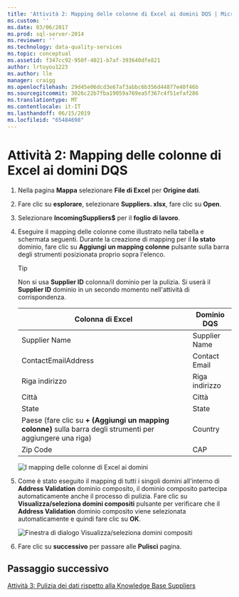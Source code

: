 ```yaml
---
title: 'Attività 2: Mapping delle colonne di Excel ai domini DQS | Microsoft Docs'
ms.custom: ''
ms.date: 03/06/2017
ms.prod: sql-server-2014
ms.reviewer: ''
ms.technology: data-quality-services
ms.topic: conceptual
ms.assetid: f347cc92-950f-4021-b7af-393640dfe821
author: lrtoyou1223
ms.author: lle
manager: craigg
ms.openlocfilehash: 29d45e06dcd3e67af3abbc6b356d44877e40f46b
ms.sourcegitcommit: 3026c22b7fba19059a769ea5f367c4f51efaf286
ms.translationtype: MT
ms.contentlocale: it-IT
ms.lasthandoff: 06/15/2019
ms.locfileid: "65484698"
---
```

# <a name="task-2-mapping-excel-columns-to-dqs-domains"></a>Attività 2: Mapping delle colonne di Excel ai domini DQS
    
1.  Nella pagina **Mappa** selezionare **File di Excel** per **Origine dati**.  
  
2.  Fare clic su **esplorare**, selezionare **Suppliers. xlsx**, fare clic su **Open**.  
  
3.  Selezionare **IncomingSuppliers$** per il **foglio di lavoro**.  
  
4.  Eseguire il mapping delle colonne come illustrato nella tabella e schermata seguenti. Durante la creazione di mapping per il **lo stato** dominio, fare clic su **Aggiungi un mapping colonne** pulsante sulla barra degli strumenti posizionata proprio sopra l'elenco.  
  
    > [!TIP]  
    >  Non si usa **Supplier ID** colonna/il dominio per la pulizia. Si userà il **Supplier ID** dominio in un secondo momento nell'attività di corrispondenza.  
  
    |Colonna di Excel|Dominio DQS|  
    |------------------|----------------|  
    |Supplier Name|Supplier Name|  
    |ContactEmailAddress|Contact Email|  
    |Riga indirizzo|Riga indirizzo|  
    |Città|Città|  
    |State|State|  
    |Paese (fare clic su **+ (Aggiungi un mapping colonne)** sulla barra degli strumenti per aggiungere una riga)|Country|  
    |Zip Code|CAP|  
  
     ![I mapping delle colonne di Excel ai domini](../../2014/tutorials/media/et-mappingexcelcolumnstodqsdomains-01.jpg "i mapping delle colonne di Excel ai domini")  
  
5.  Come è stato eseguito il mapping di tutti i singoli domini all'interno di **Address Validation** dominio composito, il dominio composito partecipa automaticamente anche il processo di pulizia. Fare clic su **Visualizza/seleziona domini compositi** pulsante per verificare che il **Address Validation** dominio composito viene selezionata automaticamente e quindi fare clic su **OK**.  
  
     ![Finestra di dialogo Visualizza/seleziona domini compositi](../../2014/tutorials/media/et-mappingexcelcolumnstodqsdomains-02.jpg "finestra di dialogo Visualizza/seleziona domini compositi")  
  
6.  Fare clic su **successivo** per passare alle **Pulisci** pagina.  
  
## <a name="next-step"></a>Passaggio successivo  
 [Attività 3: Pulizia dei dati rispetto alla Knowledge Base Suppliers](../../2014/tutorials/task-3-cleansing-data-against-the-suppliers-knowledge-base.md)  
  
  
